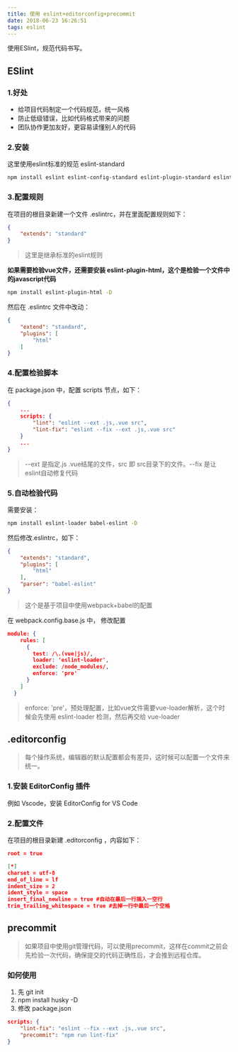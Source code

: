 ```yaml
---
title: 使用 eslint+editorconfig+precommit
date: 2018-06-23 16:26:51
tags: eslint
---
```


使用ESlint，规范代码书写。

<!-- more -->

## ESlint

### 1.好处
* 给项目代码制定一个代码规范，统一风格
* 防止低级错误，比如代码格式带来的问题
* 团队协作更加友好，更容易读懂别人的代码

### 2.安装
这里使用eslint标准的规范 eslint-standard
```bash
npm install eslint eslint-config-standard eslint-plugin-standard eslint-plugin-promise eslint-plugin-import eslint-plugin-node -D
```
### 3.配置规则
在项目的根目录新建一个文件 .eslintrc，并在里面配置规则如下：
```json
{
	"extends": "standard"
}
```
> 这里是继承标准的eslint规则  

**如果需要检验vue文件，还需要安装 eslint-plugin-html，这个是检验一个文件中的javascript代码**
```bash
npm install eslint-plugin-html -D
```
然后在 .eslintrc 文件中改动：
```json
{
	"extend": "standard",
	"plugins": [
		"html"
	]
}
```
### 4.配置检验脚本
在 package.json 中，配置 scripts 节点，如下：
```json
{
	...
	scripts: {
		"lint": "eslint --ext .js,.vue src",
		"lint-fix": "eslint --fix --ext .js,.vue src"
	}
	...
}
```
> --ext 是指定.js .vue结尾的文件，src 即 src目录下的文件。--fix 是让eslint自动修复代码

### 5.自动检验代码
需要安装：
```bash
npm install eslint-loader babel-eslint -D
```
然后修改.eslintrc，如下：
```json
{
	"extends": "standard",
	"plugins": [
		"html"
	],
	"parser": "babel-eslint"
}
```
> 这个是基于项目中使用webpack+babel的配置

在 webpack.config.base.js 中， 修改配置
```json
module: {
    rules: [
      {
        test: /\.(vue|js)/,
        loader: 'eslint-loader',
        exclude: /node_modules/,
        enforce: 'pre'
      }
    ]
  }
```
> enforce: 'pre'，预处理配置，比如vue文件需要vue-loader解析，这个时候会先使用 eslint-loader 检测，然后再交给 vue-loader 

## .editorconfig
> 每个操作系统，编辑器的默认配置都会有差异，这时候可以配置一个文件来统一。

### 1.安装 EditorConfig 插件
例如 Vscode，安装 EditorConfig for VS Code

### 2.配置文件
在项目的根目录新建 .editorconfig ，内容如下：
```json
root = true

[*]
charset = utf-8
end_of_line = lf
indent_size = 2
ident_style = space
insert_final_newline = true #自动在最后一行插入一空行
trim_trailing_whitespace = true #去掉一行中最后一个空格
```

## precommit
> 如果项目中使用git管理代码，可以使用precommit，这样在commit之前会先检验一次代码，确保提交的代码正确性后，才会推到远程仓库。

### 如何使用
1. 先 git init
2. npm install husky -D
3. 修改 package.json
```json
scripts: {
	"lint-fix": "eslint --fix --ext .js,.vue src",
	"precommit": "npm run lint-fix"
}
```